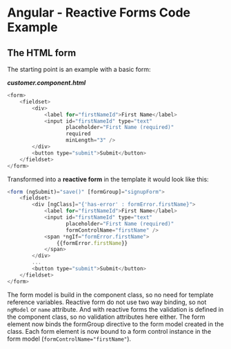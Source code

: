 # Angular - Reactive Forms Code Example

## The HTML form

The starting point is an example with a basic form:

_**customer.component.html**_

```js
<form>
    <fieldset>
        <div>
            <label for="firstNameId">First Name</label>
            <input id="firstNameId" type="text"
                   placeholder="First Name (required)"
                   required
                   minLength="3" />
        </div>
        <button type="submit">Submit</button>
    </fieldset>
</form>
```

Transformed into a **reactive form** in the template it would look like this:

```js
<form (ngSubmit)="save()" [formGroup]="signupForm">
    <fieldset>
        <div [ngClass]="{'has-error' : formError.firstName}">
            <label for="firstNameId">First Name</label>
            <input id="firstNameId" type="text"
                   placeholder="First Name (required)"
                   formControlName="firstName" />
            <span *ngIf="formError.firstName">
                {{formError.firstName}}
            </span>
        </div>
        ...
        <button type="submit">Submit</button>
    </fieldset>
</form>
```

The form model is build in the component class, so no need for template reference variables. Reactive form do not use two way binding, so not `ngModel` or `name` attribute. And with reactive forms the validation is defined in the component class, so no validation attributes here either. The form element now binds the formGroup directive to the form model created in the class. Each form element is now bound to a form control instance in the form model \(`formControlName="firstName"`\).

